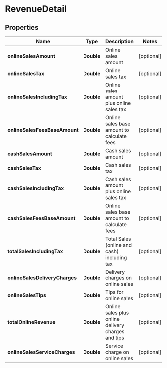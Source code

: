 
# RevenueDetail

## Properties
Name | Type | Description | Notes
------------ | ------------- | ------------- | -------------
**onlineSalesAmount** | **Double** | Online sales amount |  [optional]
**onlineSalesTax** | **Double** | Online sales tax |  [optional]
**onlineSalesIncludingTax** | **Double** | Online sales amount plus online sales tax |  [optional]
**onlineSalesFeesBaseAmount** | **Double** | Online sales base amount to calculate fees |  [optional]
**cashSalesAmount** | **Double** | Cash sales amount |  [optional]
**cashSalesTax** | **Double** | Cash sales tax |  [optional]
**cashSalesIncludingTax** | **Double** | Cash sales amount plus online sales tax |  [optional]
**cashSalesFeesBaseAmount** | **Double** | Online sales base amount to calculate fees |  [optional]
**totalSalesIncludingTax** | **Double** | Total Sales (online and cash) including tax |  [optional]
**onlineSalesDeliveryCharges** | **Double** | Delivery charges on online sales |  [optional]
**onlineSalesTips** | **Double** | Tips for online sales |  [optional]
**totalOnlineRevenue** | **Double** | Online sales plus online delivery charges and tips |  [optional]
**onlineSalesServiceCharges** | **Double** | Service charge on online sales |  [optional]



